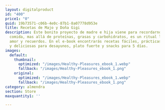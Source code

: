 ```yaml
---
layout: digitalproduct
id: "400"
price1: "0"
guid: 19b73571-c06b-4e0c-87b1-8a07778d953e
title: Recetas de Majo y Doña Gigi
description: Este bonito proyecto de madre e hija viene para recordarnos de que la
  comida, mas allá de proteínas, grasas y carbohidratos, es un ritual lleno de sensaciones,
  amor y recuerdos. En el e-book encontrarás recetas fáciles, prácticas, saludables
  y deliciosas para desayunos, plato fuerte y snacks para 5 días.
images:
  default:
    thumbnail:
      optimized: "/images/Healthy-Pleasures_ebook_1.webp"
      fallback: "/images/Healthy-Pleasures_ebook_1.png"
    original:
      optimized: "/images/Healthy-Pleasures_ebook_1.webp"
      fallback: "/images/Healthy-Pleasures_ebook_1.png"
category: almendra
section: Store
maxquantity1: ''

---
```

